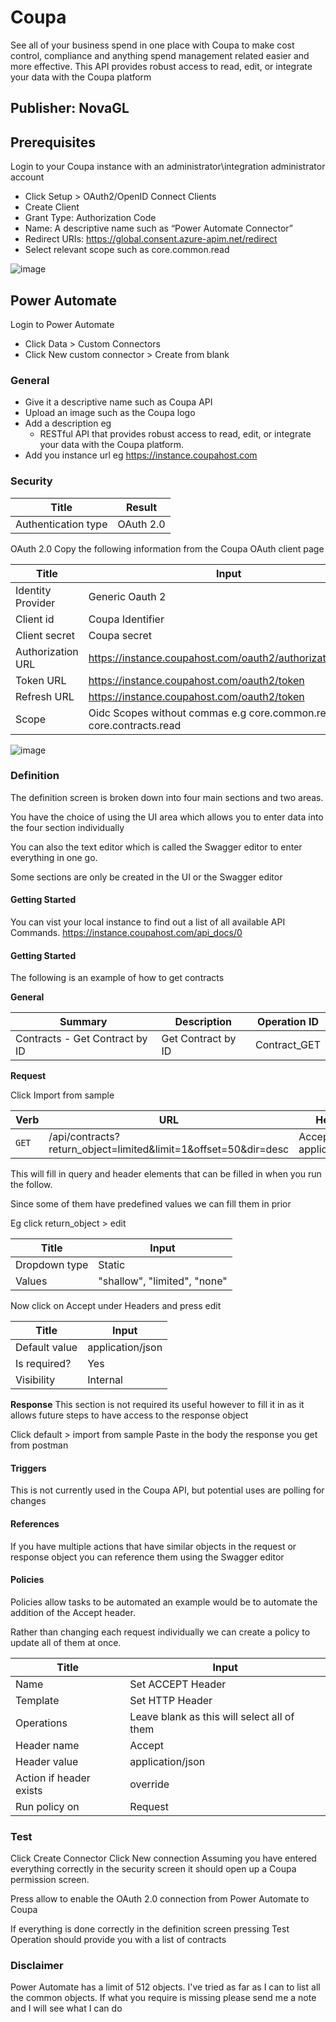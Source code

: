 # Coupa
See all of your business spend in one place with Coupa to make cost control, compliance and anything spend management related easier and more effective.
This API provides robust access to read, edit, or integrate your data with the Coupa platform

## Publisher: NovaGL

## Prerequisites

Login to your Coupa instance with an administrator\integration administrator account
-	Click Setup > OAuth2/OpenID Connect Clients
-	Create Client 
-	Grant Type: Authorization Code
-	Name: A descriptive name such as “Power Automate Connector”
-	Redirect URIs: https://global.consent.azure-apim.net/redirect
-	Select relevant scope such as core.common.read

![image](https://user-images.githubusercontent.com/16315601/210454583-f5083eac-ffec-457d-8dfc-1f452afdbf76.png)


## Power Automate

Login to Power Automate 
-	Click Data > Custom Connectors
-	Click New custom connector > Create from blank

### General


* 	Give it a descriptive name such as Coupa API
* 	Upload an image such as the Coupa logo
* 	Add a description eg
    - 	RESTful API that provides robust access to read, edit, or integrate your data with the Coupa platform.
* 	Add you instance url eg https://instance.coupahost.com


### Security

| Title        | Result |           
| ------------- |:-------------:|
| Authentication type       | OAuth 2.0 |

OAuth 2.0
Copy the following information from the Coupa OAuth client page

| Title        | Input|           
| ------------- |-------------|
| Identity Provider       | Generic Oauth 2|
| Client id      | Coupa Identifier|
| Client secret| Coupa secret|
| Authorization URL| https://instance.coupahost.com/oauth2/authorizations/new|
| Token URL|  https://instance.coupahost.com/oauth2/token|
| Refresh URL|  https://instance.coupahost.com/oauth2/token|
| Scope | Oidc Scopes without commas e.g  core.common.read core.contracts.read|

![image](https://user-images.githubusercontent.com/16315601/210454637-4d47e655-eb02-4e66-8a6c-19b96726e68c.png)

### Definition
The definition screen is broken down into four main sections and two areas.

You have the choice of using the UI area which allows you to enter data into the four section individually

You can also the text editor which is called the Swagger editor to enter everything in one go.

Some sections are only be created in the UI or the Swagger editor

#### Getting Started
You can vist your local instance to find out a list of all available API Commands.
https://instance.coupahost.com/api_docs/0

#### Getting Started
The following is an example of how to get contracts

**General**

| Summary | Description | Operation ID |
| ------------- |-------------| -----|
| Contracts - Get Contract by ID    | Get Contract by ID | Contract_GET|

**Request**

Click Import from sample

| Verb | URL| Headers |
| ------------- |-------------| -----|
|` GET `| /api/contracts?return_object=limited&limit=1&offset=50&dir=desc| Accept application/json|

This will fill in query and header elements that can be filled in when you run the follow.

Since some of them have predefined values we can fill them in prior

Eg click return_object > edit

| Title        | Input|           
| ------------- |-------------|
| Dropdown type        | Static|
| Values        | "shallow", "limited", "none"|

Now click on Accept under Headers and press edit


| Title        | Input|           
| ------------- |-------------|
| Default value       | application/json|
| Is required?| Yes|
| Visibility | Internal|


**Response**
This section is not required its useful however to fill it in as it allows future steps to have access to the response object

Click default > import from sample
Paste in the body the response you get from postman

#### Triggers
This is not currently used in the Coupa API, but potential uses are polling for changes

#### References 
If you have multiple actions that have similar objects in the request or response object you can reference them using the Swagger editor

#### Policies
Policies allow tasks to be automated an example would be to automate the addition of the Accept header.

Rather than changing each request individually we can create a policy to update all of them at once.

| Title        | Input|           
| ------------- |-------------|
| Name| Set ACCEPT Header|
| Template | Set HTTP Header|
| Operations| Leave blank as this will select all of them|
| Header name | Accept|
| Header value      | application/json|
| Action if header exists      | override|
| Run policy on      | Request|

### Test

Click Create Connector
Click New connection
Assuming you have entered everything correctly in the security screen it should open up a Coupa permission screen.

Press allow to enable the OAuth 2.0 connection from Power Automate to Coupa

If everything is done correctly in the definition screen pressing Test Operation should provide you with a list of contracts

### Disclaimer

Power Automate has a limit of 512 objects. I've tried as far as I can to list all the common objects.
If what you require is missing please send me a note and I will see what I can do
